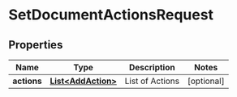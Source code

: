 

# SetDocumentActionsRequest


## Properties

| Name | Type | Description | Notes |
|------------ | ------------- | ------------- | -------------|
|**actions** | [**List&lt;AddAction&gt;**](AddAction.md) | List of Actions |  [optional] |



